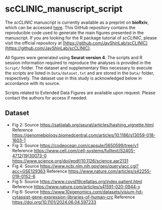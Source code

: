 # scCLINIC_manuscript_script

The *scCLINIC* manuscript is currently available as a preprint on **bioRxiv**, which can be accessed [here](LINK). This GitHub repository contains the reproducible code used to generate the main figures presented in the manuscript. If you are looking for the R package tutorial of *scCLINIC*, please visit the official repository at [https://github.com/JayShinLab/scCLINIC](https://github.com/JayShinLab/scCLINIC).

All figures were generated using **Seurat version 4**. The scripts and R session information required to reproduce the analyses is provided in the `Script/` folder. The dataset and supplementary files necessary to execute the scripts are listed in `Data/dataset.txt` and are stored in the `Data/` folder, respectively. The dataset use in this study is acknowledged below in accordance with its source.

Scripts related to Extended Data Figures are available upon request. Please contact the authors for access if needed.


## Dataset
- Fig 2: Source https://satijalab.org/seurat/articles/hashing_vignette.html
  Reference https://genomebiology.biomedcentral.com/articles/10.1186/s13059-018-1603-1
- Fig 3: Source https://codeocean.com/capsule/5650599/tree/v1 
  Reference https://www.cell.com/cell-systems/fulltext/S2405-4712(19)30073-0 https://www.science.org/doi/epdf/10.1126/science.aar2131
- Fig 4: Source https://www.ncbi.nlm.nih.gov/geo/query/acc.cgi?acc=GSE129363
  Reference https://www.nature.com/articles/s42255-019-0152-6 
- Fig 5: Source https://www.covid19cellatlas.org/index.patient.html
  Reference https://www.nature.com/articles/s41591-020-0944-y
- Fig 6: Source https://www.10xgenomics.com/datasets/visium-hd-cytassist-gene-expression-libraries-of-human-crc
  Reference https://doi.org/10.1101/2024.06.04.597233
